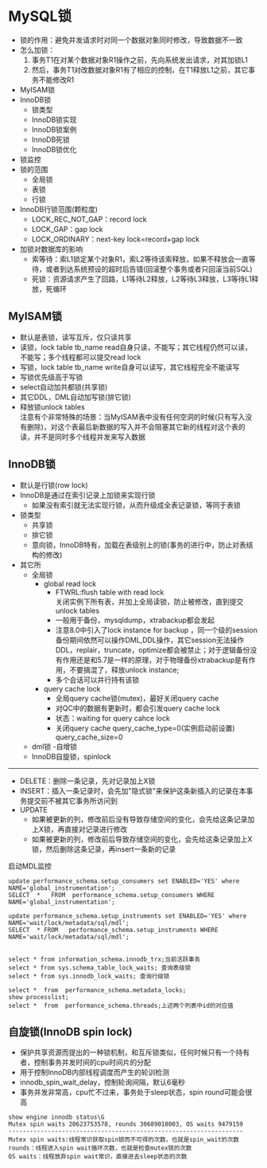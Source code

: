 # MySQL锁

- 锁的作用：避免并发请求时对同一个数据对象同时修改，导致数据不一致
- 怎么加锁：
	1. 事务T1在对某个数据对象R1操作之前，先向系统发出请求，对其加锁L1
	2. 然后，事务T1对改数据对象R1有了相应的控制，在T1释放L1之前，其它事务不能修改R1
- MyISAM锁
- InnoDB锁
	- 锁类型
	- InnoDB锁实现
	- InnoDB锁案例
	- InnoDB死锁
	- InnoDB锁优化
- 锁监控    
- 锁的范围
	- 全局锁
	- 表锁
	- 行锁
- InnoDB行锁范围(颗粒度)
	- LOCK\_REC\_NOT\_GAP：record lock
	- LOCK\_GAP：gap lock
	- LOCK\_ORDINARY：next-key lock=record+gap lock
- 加锁对数据库的影响
	- 索等待：索L1锁定某个对象R1，索L2等待该索释放，如果不释放会一直等待，或者到达系统预设的超时后告错(回滚整个事务或者只回滚当前SQL)
	- 死锁：资源请求产生了回路，L1等待L2释放，L2等待L3释放，L3等待L1释放，死循环



## MyISAM锁

- 默认是表锁，读写互斥，仅只读共享
- 读锁，lock table tb_name read自身只读，不能写；其它线程仍然可以读，不能写；多个线程都可以提交read lock  
- 写锁，lock table tb_name write自身可以读写，其它线程完全不能读写
- 写锁优先级高于写锁
- select自动加共都锁(共享锁)
- 其它DDL，DML自动加写锁(排它锁)
- 释放锁unlock tables  
注意有个非常特殊的场景：当MyISAM表中没有任何空洞的时候(只有写入没有删除)，对这个表最后新数据的写入并不会阻塞其它新的线程对这个表的读，并不是同时多个线程并发来写入数据


## InnoDB锁

- 默认是行锁(row lock)
- InnoDB是通过在索引记录上加锁来实现行锁
	- 如果没有索引就无法实现行锁，从而升级成全表记录锁，等同于表锁
- 锁类型  
	- 共享锁
	- 排它锁
	- 意向锁，InnoDB特有，加载在表级别上的锁(事务的进行中，防止对表结构的修改)
- 其它所
	- 全局锁
		- global read lock
			- FTWRL:flush table with read lock   
				关闭实例下所有表，并加上全局读锁，防止被修改，直到提交unlock tables
			- 一般用于备份，mysqldump，xtrabackup都会发起
			- 注意8.0中引入了lock instance for backup ，同一个级的session备份期间依然可以操作DML,DDL操作，其它session无法操作DDL，replair，truncate，optimize都会被禁止；对于逻辑备份没有作用还是和5.7是一样的原理，对于物理备份xtrabackup是有作用，不要搞混了，释放unlock instance;
			- 多个会话可以并行持有该锁
		- query cache lock
			- 全局query cache锁(mutex)，最好关闭query cache
			- 对QC中的数据有更新时，都会引发query cache lock
			- 状态：waiting for query cahce lock
			- 关闭query cache
				query_cache_type=0(实例启动前设置)
				query_cache_size=0
	- dml锁
	-自增锁
	- InnoDB自旋锁，spinlock
	
--------------------
- DELETE：删除一条记录，先对记录加上X锁
- INSERT：插入一条记录时，会先加"隐式锁"来保护这条新插入的记录在本事务提交前不被其它事务所访问到
- UPDATE
	- 如果被更新的列，修改前后没有导致存储空间的变化，会先给这条记录加上X锁，再直接对记录进行修改
	- 如果被更新的列，修改前后导致存储空间的变化，会先给这条记录加上X锁，然后删除这条记录，再insert一条新的记录




启动MDL监控
```
update performance_schema.setup_consumers set ENABLED='YES' where NAME='global_instrumentation';
SELECT  *   FROM  performance_schema.setup_consumers WHERE NAME='global_instrumentation';

update performance_schema.setup_instruments set ENABLED='YES' where NAME='wait/lock/metadata/sql/mdl';
SELECT  * FROM   performance_schema.setup_instruments WHERE NAME='wait/lock/metadata/sql/mdl';


select * from information_schema.innodb_trx;当前活跃事务   
select * from sys.schema_table_lock_waits; 查询表级锁    
select * from sys.innodb_lock_waits; 查询行级锁    

select *  from  performance_schema.metadata_locks;   
show processlist;  
select *  from  performance_schema.threads;上述两个列表中id的对应值

```


## 自旋锁(InnoDB spin lock)

- 保护共享资源而提出的一种锁机制，和互斥锁类似，任何时候只有一个持有者，控制事务并发时间的cpu时间片的分配
- 用于控制InnoDB内部线程调度而产生的轮训检测
- innodb_spin_wait_delay，控制轮询间隔，默认6毫秒
- 事务并发非常高，cpu忙不过来，事务处于sleep状态，spin round可能会很高
```
show engine innodb status\G
Mutex spin waits 20623753578, rounds 30689018003, OS waits 9479159
------------------------------------------------------------------
Mutex spin waits:线程常识获取spin锁而不可得的次数，也就是spin_wait的次数
rounds：线程进入spin wait循环次数，也就是检查mutex锁的次数
OS waits：线程放弃spin wait常识，直接进去sleep状态的次数

```

